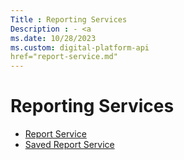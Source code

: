 ```yaml
---
Title : Reporting Services
Description : - <a
ms.date: 10/28/2023
ms.custom: digital-platform-api
href="report-service.md"
---
```



# Reporting Services



- <a
  href="report-service.md"
  class="xref" target="_blank">Report Service</a>
- <a
  href="saved-report-service.md"
  class="xref" target="_blank">Saved Report Service</a>




